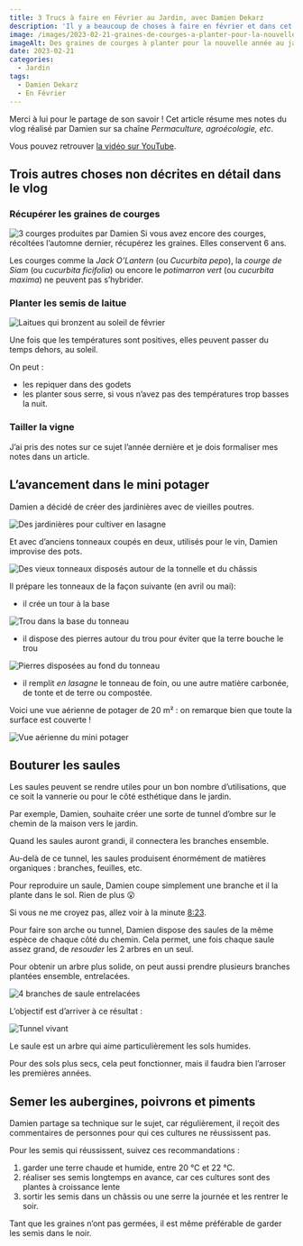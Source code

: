 ```yaml
---
title: 3 Trucs à faire en Février au Jardin, avec Damien Dekarz
description: 'Il y a beaucoup de choses à faire en février et dans cet article, nous regardons ensemble ce que Damien suggère.'
image: /images/2023-02-21-graines-de-courges-a-planter-pour-la-nouvelle-annee.jpg
imageAlt: Des graines de courges à planter pour la nouvelle année au jardin.
date: 2023-02-21
categories:
  - Jardin
tags:
  - Damien Dekarz
  - En Février
---
```


Merci à lui pour le partage de son savoir ! Cet article résume mes notes du vlog réalisé par Damien sur sa chaîne _Permaculture, agroécologie, etc_.

<!-- more -->

Vous pouvez retrouver [la vidéo sur YouTube](https://www.youtube.com/watch?v=VDvyGwyhFWc).

## Trois autres choses non décrites en détail dans le vlog

### Récupérer les graines de courges

![3 courges produites par Damien](images/3-courges-produites-par-damien.jpg 'Crédits : image extraite du vlog de Damien') Si vous avez encore des courges, récoltées l’automne dernier, récupérez les graines. Elles conservent 6 ans.

Les courges comme la _Jack O’Lantern_ (ou _Cucurbita pepo_), la _courge de Siam_ (ou _cucurbita ficifolia_) ou encore le _potimarron vert_ (ou _cucurbita maxima_) ne peuvent pas s’hybrider.

### Planter les semis de laitue

![Laitues qui bronzent au soleil de février](images/semis-de-laitue-qui-bronzent-au-soleil-de-fevrier.jpg 'Crédits : image extraite du vlog de Damien')

Une fois que les températures sont positives, elles peuvent passer du temps dehors, au soleil.

On peut :

- les repiquer dans des godets
- les planter sous serre, si vous n’avez pas des températures trop basses la nuit.

### Tailler la vigne

J’ai pris des notes sur ce sujet l’année dernière et je dois formaliser mes notes dans un article.

## L’avancement dans le mini potager

Damien a décidé de créer des jardinières avec de vieilles poutres.

![Des jardinières pour cultiver en lasagne](images/des-jardinieres-pour-cultiver-en-lasagne.jpg 'Crédits : image extraite du vlog de Damien')

Et avec d’anciens tonneaux coupés en deux, utilisés pour le vin, Damien improvise des pots.

![Des vieux tonneaux disposés autour de la tonnelle et du châssis](images/des-vieux-tonneaux-disposes-autour-de-la-tonelle-et-du-chassis.jpg 'Crédits : image extraite du vlog de Damien')

Il prépare les tonneaux de la façon suivante (en avril ou mai):

- il crée un tour à la base

![Trou dans la base du tonneau](images/trou-dans-la-bas-du-tonneau.jpg 'Crédits : image extraite du vlog de Damien')

- il dispose des pierres autour du trou pour éviter que la terre bouche le trou

![Pierres disposées au fond du tonneau](images/pierres-disposées-au-fond-du-tonneau.jpg 'Crédits : image extraite du vlog de Damien')

- il remplit _en lasagne_ le tonneau de foin, ou une autre matière carbonée, de tonte et de terre ou compostée.

Voici une vue aérienne de potager de 20 m² : on remarque bien que toute la surface est couverte !

![Vue aérienne du mini potager](images/vue-aerienne-du-mini-potager.jpg 'Crédits : image extraite du vlog de Damien')

## Bouturer les saules

Les saules peuvent se rendre utiles pour un bon nombre d’utilisations, que ce soit la vannerie ou pour le côté esthétique dans le jardin.

Par exemple, Damien, souhaite créer une sorte de tunnel d’ombre sur le chemin de la maison vers le jardin.

Quand les saules auront grandi, il connectera les branches ensemble.

Au-delà de ce tunnel, les saules produisent énormément de matières organiques : branches, feuilles, etc.

Pour reproduire un saule, Damien coupe simplement une branche et il la plante dans le sol. Rien de plus 😮

Si vous ne me croyez pas, allez voir à la minute [8:23](https://youtu.be/VDvyGwyhFWc?t=503).

Pour faire son arche ou tunnel, Damien dispose des saules de la même espèce de chaque côté du chemin. Cela permet, une fois chaque saule assez grand, de _resouder_ les 2 arbres en un seul.

Pour obtenir un arbre plus solide, on peut aussi prendre plusieurs branches plantées ensemble, entrelacées.

![4 branches de saule entrelacées](images/4-branches-de-saule-entrelacees.jpg 'Crédits : image extraite du vlog de Damien')

L’objectif est d’arriver à ce résultat :

![Tunnel vivant](images/tunnel-vivant.jpg 'Crédits : image extraite du vlog de Damien')

Le saule est un arbre qui aime particulièrement les sols humides.

Pour des sols plus secs, cela peut fonctionner, mais il faudra bien l’arroser les premières années.

## Semer les aubergines, poivrons et piments

Damien partage sa technique sur le sujet, car régulièrement, il reçoit des commentaires de personnes pour qui ces cultures ne réussissent pas.

Pour les semis qui réussissent, suivez ces recommandations :

1. garder une terre chaude et humide, entre 20 °C et 22 °C.
2. réaliser ses semis longtemps en avance, car ces cultures sont des plantes à croissance lente
3. sortir les semis dans un châssis ou une serre la journée et les rentrer le soir.

Tant que les graines n’ont pas germées, il est même préférable de garder les semis dans le noir.
